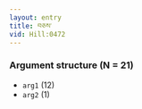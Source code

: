 ```yaml
---
layout: entry
title: བཅས་
vid: Hill:0472
---
```

### Argument structure (N = 21)
* `arg1` (12)
* `arg2` (1)
